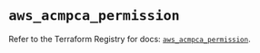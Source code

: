 # `aws_acmpca_permission`

Refer to the Terraform Registry for docs: [`aws_acmpca_permission`](https://registry.terraform.io/providers/hashicorp/aws/5.71.0/docs/resources/acmpca_permission).
